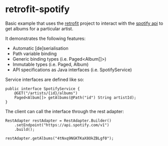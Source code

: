 retrofit-spotify
================

Basic example that uses the [retrofit](http://square.github.io/retrofit/) project to interact with the [spotify api](https://developer.spotify.com/web-api/) to get albums for a particular artist.

It demonstrates the following features:

* Automatic [de]serialisation
* Path variable binding
* Generic binding types (i.e. Paged<Album[]>)
* Immutable types (i.e. Paged, Album)
* API specifications as Java interfaces (i.e. SpotifyService)


Service interfaces are defined like so:

```
public interface SpotifyService {
    @GET("/artists/{id}/albums")
    Paged<Album[]> getAlbums(@Path("id") String artistId);
}
```

The client can call the interface through the rest adapter:

```
RestAdapter restAdapter = RestAdapter.Builder()
    .setEndpoint("https://api.spotify.com/v1")
    .build();

restAdapter.getAlbums("4tNxq9NGKTKaX8OkZBLgf0");
    
```






